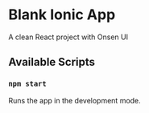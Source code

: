 # Blank Ionic App

A clean React project with Onsen UI

## Available Scripts  

### `npm start`

Runs the app in the development mode.
